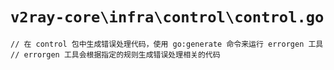 # `v2ray-core\infra\control\control.go`

```
// 在 control 包中生成错误处理代码，使用 go:generate 命令来运行 errorgen 工具
// errorgen 工具会根据指定的规则生成错误处理相关的代码
```